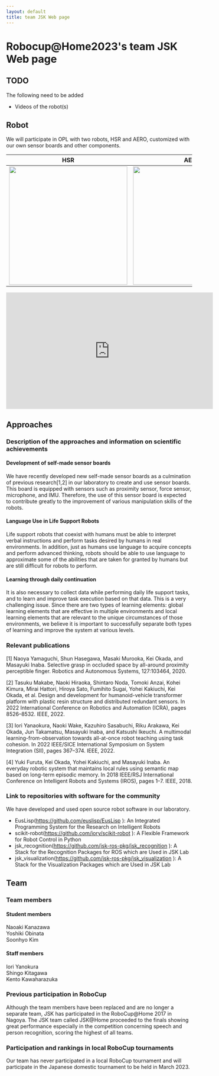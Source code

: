 ```yaml
---
layout: default
title: team JSK Web page
---
```


# Robocup@Home2023's team JSK Web page

## TODO
The following need to be added

* Videos of the robot(s)

## Robot

We will participate in OPL with two robots, HSR and AERO, customized with our own sensor boards and other components.  

| HSR | AERO |
| -- | -- |
| <img src="https://user-images.githubusercontent.com/38127823/206926553-aab0e839-a0c4-4029-b184-328016057b72.jpg" width="320px"> | <img src="https://user-images.githubusercontent.com/38127823/206926422-c34efc73-2fe3-4d1e-af9a-f50092f1f65c.jpg" width="320px"> |

<iframe width="560" height="315" src="https://www.youtube.com/embed/yEeuj7kDxW8" title="YouTube video player" frameborder="0" allow="accelerometer; autoplay; clipboard-write; encrypted-media; gyroscope; picture-in-picture" allowfullscreen></iframe>

## Approaches

### Description of the approaches and information on scientific achievements

#### Development of self-made sensor boards
We have recently developed new self-made sensor boards as a culmination of previous research[1,2] in our laboratory to create and use sensor boards. This board is equipped with sensors such as proximity sensor, force sensor, microphone, and IMU. Therefore, the use of this sensor board is expected to contribute greatly to the improvement of various manipulation skills of the robots.

#### Language Use in Life Support Robots
Life support robots that coexist with humans must be able to interpret verbal instructions and perform tasks desired by humans in real environments. In addition, just as humans use language to acquire concepts and perform advanced thinking, robots should be able to use language to approximate some of the abilities that are taken for granted by humans but are still difficult for robots to perform.

#### Learning through daily continuation
It is also necessary to collect data while performing daily life support tasks, and to learn and improve task execution based on that data. This is a very challenging issue. Since there are two types of learning elements: global learning elements that are effective in multiple environments and local learning elements that are relevant to the unique circumstances of those environments, we believe it is important to successfully separate both types of learning and improve the system at various levels.

### Relevant publications

[1] Naoya Yamaguchi, Shun Hasegawa, Masaki Murooka, Kei Okada, and Masayuki Inaba. Selective grasp in occluded space by all-around proximity perceptible finger. Robotics and Autonomous Systems, 127:103464, 2020.  

[2] Tasuku Makabe, Naoki Hiraoka, Shintaro Noda, Tomoki Anzai, Kohei Kimura, Mirai Hattori, Hiroya Sato, Fumihito Sugai, Yohei Kakiuchi, Kei Okada, et al. Design and development for humanoid-vehicle transformer platform with plastic resin structure and distributed redundant sensors. In 2022 International Conference on Robotics and Automation (ICRA), pages 8526–8532. IEEE, 2022.  

[3] Iori Yanaokura, Naoki Wake, Kazuhiro Sasabuchi, Riku Arakawa, Kei Okada, Jun Takamatsu, Masayuki Inaba, and Katsushi Ikeuchi. A multimodal learning-from-observation towards all-at-once robot teaching using task cohesion. In 2022 IEEE/SICE International Symposium on System Integration (SII), pages 367–374. IEEE, 2022.  

[4] Yuki Furuta, Kei Okada, Yohei Kakiuchi, and Masayuki Inaba. An everyday robotic system that maintains local rules using semantic map based on long-term episodic memory. In 2018 IEEE/RSJ International Conference on Intelligent Robots and Systems (IROS), pages 1–7. IEEE, 2018.

### Link to repositories with software for the community

We have developed and used open source robot software in our laboratory.

- EusLisp(https://github.com/euslisp/EusLisp ): An Integrated Programming System for the Research on Intelligent Robots
- scikit-robot(https://github.com/iory/scikit-robot ): A Flexible Framework for Robot Control in Python
- jsk_recognition(https://github.com/jsk-ros-pkg/jsk_recognition ): A Stack for the Recognition Packages for ROS which are Used in JSK Lab
- jsk_visualization(https://github.com/jsk-ros-pkg/jsk_visualization ): A Stack for the Visualization Packages which are Used in JSK Lab 

## Team

### Team members
#### Student members
Naoaki Kanazawa  
Yoshiki Obinata  
Soonhyo Kim  

#### Staff members
Iori Yanokura  
Shingo Kitagawa  
Kento Kawaharazuka  

### Previous participation in RoboCup

Although the team members have been replaced and are no longer a separate team, JSK has participated in the RoboCup@Home 2017 in Nagoya. The JSK team called JSK@Home proceeded to the finals showing great performance especially in the competition concerning speech and person recognition, scoring the highest of all teams.

### Participation and rankings in local RoboCup tournaments

Our team has never participated in a local RoboCup tournament and will participate in the Japanese domestic tournament to be held in March 2023.